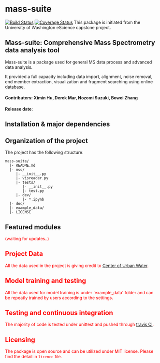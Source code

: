 # mass-suite
[![Build Status](https://travis-ci.com/XiminHu/mass-suite.svg?branch=master)](https://travis-ci.com/XiminHu/mass-suite)
[![Coverage Status](https://coveralls.io/repos/github/XiminHu/mass-suite/badge.svg?branch=master)](https://coveralls.io/github/XiminHu/mass-suite?branch=master)
This package is initiated from the University of Washington eScience capstone project.

## Mass-suite: Comprehensive Mass Spectrometry data analysis tool

Mass-suite is a package used for general MS data process and advanced data analysis.

It provided a full capacity including data import, alignment, noise removal, end member extraction, visualization and fragment searching using online database.

#### Contributers: Ximin Hu, Derek Mar, Nozomi Suzuki, Bowei Zhang
#### Release date: 

## Installation & major dependencies

## Organization of the project
The project has the following structure:
   
   
    mass-suite/
      |- README.md
      |- mss/
         |- __init__.py
         |- visreader.py
         |- tests/
            |- __init__.py
            |- test.py
         |- dev/  
            |- *.ipynb
      |- doc/
      |- example_data/
      |- LICENSE

## Featured modules

<font color = 'red'>(waiting for updates..)

## Project Data

All the data used in the project is giving credit to [Center of Urban Water](https://www.urbanwaters.org/).

## Model training and testing

All the data used for model training is under 'example_data' folder and can be repeatly trained by users according to the settings.

## Testing and continuous integration

The majority of code is tested under unittest and pushed through [travis CI](https://travis-ci.com/github/XiminHu/mass-suite).

## Licensing

The package is open source and can be utilized under MIT license. Please find the detail in `licence` file.